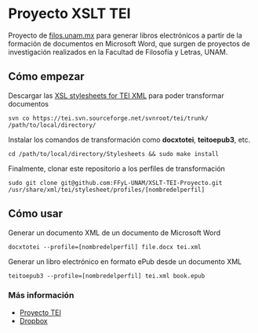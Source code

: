 # Proyecto XSLT TEI

Proyecto de [filos.unam.mx](http://www.filos.unam.mx) para generar libros electrónicos a partir de la formación de documentos en Microsoft Word, que surgen de proyectos de investigación realizados en la Facultad de Filosofía y Letras, UNAM.


## Cómo empezar

Descargar las [XSL stylesheets for TEI XML](http://www.tei-c.org/Tools/Stylesheets) para poder transformar documentos

    svn co https://tei.svn.sourceforge.net/svnroot/tei/trunk/  /path/to/local/directory/

Instalar los comandos de transformación como **docxtotei**, **teitoepub3**, etc.

    cd /path/to/local/directory/Stylesheets && sudo make install

Finalmente, clonar este repositorio a los perfiles de transformación

    sudo git clone git@github.com:FFyL-UNAM/XSLT-TEI-Proyecto.git /usr/share/xml/tei/stylesheet/profiles/[nombredelperfil]


## Cómo usar

Generar un documento XML de un documento de Microsoft Word

    docxtotei --profile=[nombredelperfil] file.docx tei.xml

Generar un libro electrónico en formato ePub desde un documento XML

    teitoepub3 --profile=[nombredelperfil] tei.xml book.epub


### Más información

* [Proyecto TEI](http://proyectotei.wordpress.com)
* [Dropbox](https://www.dropbox.com/sh/s2d5twwe9y2d35q/viI4mmtcZE)


